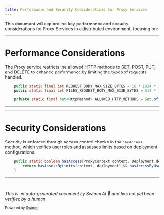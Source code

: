 ```yaml
---
title: Performance and Security Considerations for Proxy Services
---
```

This document will explore the key performance and security considerations for Proxy Services in a distributed environment, focusing on:

<SwmSnippet path="/src/main/java/com/epam/aidial/core/Proxy.java" line="63">

---

# Performance Considerations

The Proxy service restricts the allowed HTTP methods to GET, POST, PUT, and DELETE to enhance performance by limiting the types of requests handled.

```java
    public static final int REQUEST_BODY_MAX_SIZE_BYTES = 16 * 1024 * 1024;
    public static final int FILES_REQUEST_BODY_MAX_SIZE_BYTES = 512 * 1024 * 1024;

    private static final Set<HttpMethod> ALLOWED_HTTP_METHODS = Set.of(HttpMethod.GET, HttpMethod.POST, HttpMethod.PUT, HttpMethod.DELETE);
```

---

</SwmSnippet>

<SwmSnippet path="/src/main/java/com/epam/aidial/core/controller/DeploymentController.java" line="62">

---

# Security Considerations

Security is enforced through access control checks in the `hasAccess` method, which verifies user roles and assesses limits based on deployment configurations.

```java
    public static boolean hasAccess(ProxyContext context, Deployment deployment) {
        return hasAssessByLimits(context, deployment) && hasAccessByUserRoles(context, deployment);
    }
```

---

</SwmSnippet>

&nbsp;

*This is an auto-generated document by Swimm AI 🌊 and has not yet been verified by a human*

<SwmMeta version="3.0.0" repo-id="Z2l0aHViJTNBJTNBYWktZGlhbC1jb3JlJTNBJTNBZXBhbQ==" repo-name="ai-dial-core"><sup>Powered by [Swimm](/)</sup></SwmMeta>
